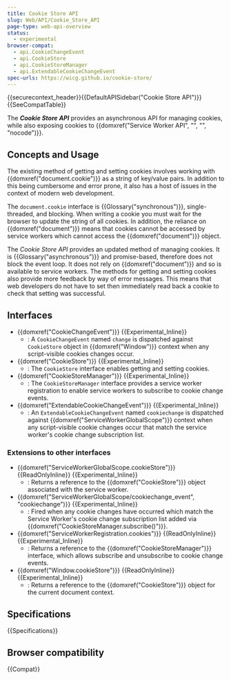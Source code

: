 ```yaml
---
title: Cookie Store API
slug: Web/API/Cookie_Store_API
page-type: web-api-overview
status:
  - experimental
browser-compat:
  - api.CookieChangeEvent
  - api.CookieStore
  - api.CookieStoreManager
  - api.ExtendableCookieChangeEvent
spec-urls: https://wicg.github.io/cookie-store/
---
```


{{securecontext_header}}{{DefaultAPISidebar("Cookie Store API")}}{{SeeCompatTable}}

The _**Cookie Store API**_ provides an asynchronous API for managing cookies, while also exposing cookies to {{domxref("Service Worker API", "", "", "nocode")}}.

## Concepts and Usage

The existing method of getting and setting cookies involves working with {{domxref("document.cookie")}} as a string of key/value pairs. In addition to this being cumbersome and error prone, it also has a host of issues in the context of modern web development.

The `document.cookie` interface is {{Glossary("synchronous")}}, single-threaded, and blocking. When writing a cookie you must wait for the browser to update the string of all cookies. In addition, the reliance on {{domxref("document")}} means that cookies cannot be accessed by service workers which cannot access the {{domxref("document")}} object.

The _Cookie Store API_ provides an updated method of managing cookies. It is {{Glossary("asynchronous")}} and promise-based, therefore does not block the event loop. It does not rely on {{domxref("document")}} and so is available to service workers. The methods for getting and setting cookies also provide more feedback by way of error messages. This means that web developers do not have to set then immediately read back a cookie to check that setting was successful.

## Interfaces

- {{domxref("CookieChangeEvent")}} {{Experimental_Inline}}
  - : A `CookieChangeEvent` named `change` is dispatched against `CookieStore` object in {{domxref("Window")}} context when any script-visible cookies changes occur.
- {{domxref("CookieStore")}} {{Experimental_Inline}}
  - : The `CookieStore` interface enables getting and setting cookies.
- {{domxref("CookieStoreManager")}} {{Experimental_Inline}}
  - : The `CookieStoreManager` interface provides a service worker registration to enable service workers to subscribe to cookie change events.
- {{domxref("ExtendableCookieChangeEvent")}} {{Experimental_Inline}}
  - : An `ExtendableCookieChangeEvent` named `cookiechange` is dispatched against {{domxref("ServiceWorkerGlobalScope")}} context when any script-visible cookie changes occur that match the service worker's cookie change subscription list.

### Extensions to other interfaces

- {{domxref("ServiceWorkerGlobalScope.cookieStore")}} {{ReadOnlyInline}} {{Experimental_Inline}}
  - : Returns a reference to the {{domxref("CookieStore")}} object associated with the service worker.
- {{domxref("ServiceWorkerGlobalScope/cookiechange_event", "cookiechange")}} {{Experimental_Inline}}
  - : Fired when any cookie changes have occurred which match the Service Worker's cookie change subscription list added via {{domxref("CookieStoreManager.subscribe()")}}.
- {{domxref("ServiceWorkerRegistration.cookies")}} {{ReadOnlyInline}} {{Experimental_Inline}}
  - : Returns a reference to the {{domxref("CookieStoreManager")}} interface, which allows subscribe and unsubscribe to cookie change events.
- {{domxref("Window.cookieStore")}} {{ReadOnlyInline}} {{Experimental_Inline}}
  - : Returns a reference to the {{domxref("CookieStore")}} object for the current document context.

## Specifications

{{Specifications}}

## Browser compatibility

{{Compat}}
